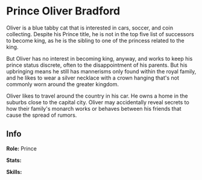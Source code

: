 # Prince Oliver Bradford

Oliver is a blue tabby cat that is interested in cars, soccer, and coin collecting. Despite his Prince title, he is not in the top five list of successors to become king, as he is the sibling to one of the princess related to the king.

But Oliver has no interest in becoming king, anyway, and works to keep his prince status discrete, often to the disappointment of his parents. But his upbringing means he still has mannerisms only found within the royal family, and he likes to wear a silver necklace with a crown hanging that's not commonly worn around the greater kingdom.

Oliver likes to travel around the country in his car. He owns a home in the suburbs close to the capital city. Oliver may accidentally reveal secrets to how their family's monarch works or behaves between his friends that cause the spread of rumors.

## Info

**Role:** Prince

**Stats:**

**Skills:**